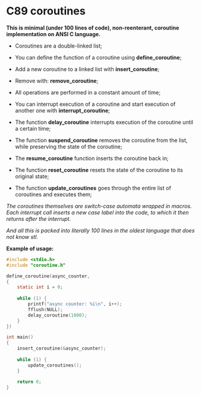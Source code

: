 # C89 coroutines

**This is minimal (under 100 lines of code), non-reenterant, coroutine implementation on ANSI C language.**

- Coroutines are a double-linked list;

- You can define the function of a coroutine using **define_coroutine**;

- Add a new coroutine to a linked list with **insert_coroutine**;

- Remove with: **remove_coroutine**;

- All operations are performed in a constant amount of time;

- You can interrupt execution of a coroutine and start execution of another one with **interrupt_coroutine**;

- The function **delay_coroutine** interrupts execution of the coroutine until a certain time;

- The function **suspend_coroutine** removes the coroutine from the list, while preserving the state of the coroutine;

- The **resume_coroutine** function inserts the coroutine back in;

- The function **reset_coroutine** resets the state of the coroutine to its original state;

- The function **update_coroutines** goes through the entire list of coroutines and executes them;



*The coroutines themselves are switch-case automata wrapped in macros. Each interrupt call inserts a new case label into the code, to which it then returns after the interrupt.*

*And all this is packed into literally 100 lines in the oldest language that does not know stl.*


**Example of usage:**
```C
#include <stdio.h>
#include "coroutine.h"

define_coroutine(async_counter,
{
	static int i = 0;
	
	while (1) {	
		printf("async counter: %i\n", i++);
		fflush(NULL);
		delay_coroutine(1000);
	}
})

int main()
{
	insert_coroutine(&async_counter);
	
	while (1) {
		update_coroutines();
	}
	
	return 0;
}
```
